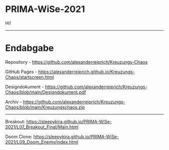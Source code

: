 # PRIMA-WiSe-2021

Hi!

---

# Endabgabe

Repository - https://github.com/alexanderreiprich/Kreuzungs-Chaos

GitHub Pages - https://alexanderreiprich.github.io/Kreuzungs-Chaos/startscreen.html

Designdokument - https://github.com/alexanderreiprich/Kreuzungs-Chaos/blob/main/Designdokument.pdf

Archiv - https://github.com/alexanderreiprich/Kreuzungs-Chaos/blob/main/Kreuzungschaos.zip

---

Breakout: https://sleepykira.github.io/PRIMA-WiSe-2021/L07_Breakout_Final/Main.html

Doom Clone: https://sleepykira.github.io/PRIMA-WiSe-2021/L09_Doom_Enemy/index.html
